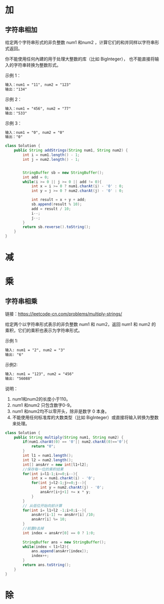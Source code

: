 # 加
## 字符串相加
给定两个字符串形式的非负整数 num1 和num2 ，计算它们的和并同样以字符串形式返回。

你不能使用任何內建的用于处理大整数的库（比如 BigInteger）， 也不能直接将输入的字符串转换为整数形式。

示例 1：
```html
输入：num1 = "11", num2 = "123"
输出："134"
```

示例 2：
```html
输入：num1 = "456", num2 = "77"
输出："533"
```
示例 3：
```html
输入：num1 = "0", num2 = "0"
输出："0"
```
```java
class Solution {
    public String addStrings(String num1, String num2) {
        int i = num1.length() - 1;
        int j = num2.length() - 1;


        StringBuffer sb = new StringBuffer();
        int add = 0;
        while(i >= 0 || j >= 0 || add != 0){
            int x = i >= 0 ? num1.charAt(i) - '0' : 0;
            int y = j >= 0 ? num2.charAt(j) - '0' : 0;

            int result = x + y + add;
            sb.append(result % 10);
            add = result / 10;
            i--;
            j--;
        }
        return sb.reverse().toString();
    }
}
```
# 减
# 乘
## 字符串相乘
链接：https://leetcode-cn.com/problems/multiply-strings/

给定两个以字符串形式表示的非负整数 num1 和 num2，返回 num1 和 num2 的乘积，它们的乘积也表示为字符串形式。

示例 1:
```html
输入: num1 = "2", num2 = "3"
输出: "6"
```
示例2:
```html
输入: num1 = "123", num2 = "456"
输出: "56088"
```
说明：

1. num1和num2的长度小于110。
2. num1 和num2 只包含数字0-9。
3. num1 和num2均不以零开头，除非是数字 0 本身。
4. 不能使用任何标准库的大数类型（比如 BigInteger）或直接将输入转换为整数来处理。

```java
class Solution {
    public String multiply(String num1, String num2) {
        if(num1.charAt(0) == '0'|| num2.charAt(0)=='0'){
            return "0";
        }
        int l1 = num1.length();
        int l2 = num2.length();
        int[] ansArr = new int[l1+l2];
        //保存每一位的乘积结果
        for(int i=l1-1;i>=0;i--){
            int x = num1.charAt(i) - '0';
            for(int j=l2-1;j>=0;j--){
                int y = num2.charAt(j) - '0';
                ansArr[i+j+1] += x * y;
            }
        }
        // 从低位开始向前计算
        for(int i= l1+l2 -1;i>0;i--){
            ansArr[i-1] += ansArr[i] /10;
            ansArr[i] %= 10;
        }
        //前置0去掉
        int index = ansArr[0] == 0 ? 1:0;
        
        StringBuffer ans = new StringBuffer();
        while(index < l1+l2){
            ans.append(ansArr[index]);
            index++;
        }
        return ans.toString();
    }
}
```
# 除